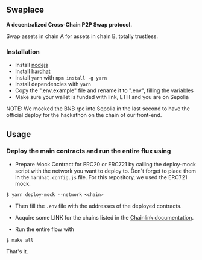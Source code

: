 ## Swaplace

**A decentralized Cross-Chain P2P Swap protocol.**

Swap assets in chain A for assets in chain B, totally trustless.

### Installation

- Install [nodejs](https://nodejs.org/en/download/)
- Install [hardhat](https://hardhat.org/getting-started/#installation)
- Install `yarn` with `npm install -g yarn`
- Install dependencies with `yarn`
- Copy the ".env.example" file and rename it to ".env", filling the variables
- Make sure your wallet is funded with link, ETH and you are on Sepolia

NOTE: We mocked the BNB rpc into Sepolia in the last second to have the official deploy for the hackathon on the chain of our front-end.

## Usage

### Deploy the main contracts and run the entire flux using

- Prepare Mock Contract for ERC20 or ERC721 by calling the deploy-mock script with the network you want to deploy to. Don't forget to place them in the `hardhat.config.js` file. For this repository, we used the ERC721 mock.

```shell
$ yarn deploy-mock --network <chain>
```

- Then fill the `.env` file with the addresses of the deployed contracts.

- Acquire some LINK for the chains listed in the [Chainlink documentation](https://docs.chain.link/resources/acquire-link).

- Run the entire flow with

```shell
$ make all
```

That's it.
